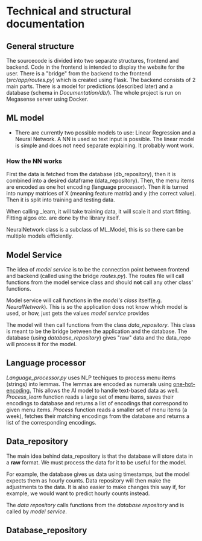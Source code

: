 # Technical and structural documentation

## General structure
The sourcecode is divided into two separate structures, frontend and backend. Code in the frontend is intended to display the website for the user. There is a "bridge" from the backend to the frontend (_src/app/routes.py_) which is created using Flask. The backend consists of 2 main parts. There is a model for predictions (described later) and a database (schema in _Documentation/db/_). The whole project is run on Megasense server using Docker.

## ML model
- There are currently two possible models to use: Linear Regression and a Neural Network. A NN is used so text input is possible. The linear model is simple and does not need separate explaining. It probably wont work. 

### How the NN works
First the data is fetched from the database (db_repository), then it is combined into a desired dataframe (data_repository). Then, the menu items are encoded as one hot encoding (language processor). Then it is turned into numpy matrices of X (meaning feature matrix) and y (the correct value). Then it is split into training and testing data. 

When calling _learn, it will take training data, it will scale it and start fitting. Fitting algos etc. are done by the library itself. 

NeuralNetwork class is a subclass of ML_Model, this is so there can be multiple models efficiently. 

## Model Service
The idea of _model service_ is to be the connection point between frontend and backend (called using the bridge _routes.py_). The routes file will call functions from the model service class and should __not__ call any other class' functions. 

Model service will call functions in the _model's class_ itself(e.g. _NeuralNetwork_). This is so the application does not know which model is used, or how, just gets the values _model service_ provides

The model will then call functions from the class _data_repository_. This class is meant to be the bridge between the application and the database. The database (using _database_repository_) gives "raw" data and the data_repo will process it for the model. 

## Language processor
_Language_processor.py_ uses NLP techiques to process menu items (strings) into lemmas. The lemmas are encoded as numerals using [one-hot-encoding.](https://en.wikipedia.org/wiki/One-hot) This allows the AI model to handle text-based data as well. _Process_learn_ function reads a large set of menu items, saves their encodings to database and returns a list of encodings that correspond to given menu items. _Process_ function reads a smaller set of menu items (a week), fetches their matching encodings from the database and returns a list of the corresponding encodings. 

## Data_repository
The main idea behind data_repository is that the database will store data in a __raw__ format. We must process the data for it to be useful for the model. 

For example, the database gives us data using timestamps, but the model expects them as hourly counts. Data repository will then make the adjustments to the data. It is also easier to make changes this way if, for example, we would want to predict hourly counts instead.

The _data repository_ calls functions from the _database repository_ and is called by _model service_. 

## Database_repository
